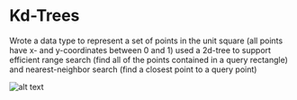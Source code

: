 # Kd-Trees

Wrote a data type to represent a set of points in the unit square (all points have x- and y-coordinates between 0 and 1) used a 2d-tree to support efficient range search (find all of the points contained in a query rectangle) and nearest-neighbor search (find a closest point to a query point)

![alt text](https://raw.githubusercontent.com/JustinElsamah/Kd-Trees/kd_trees.png.png)
